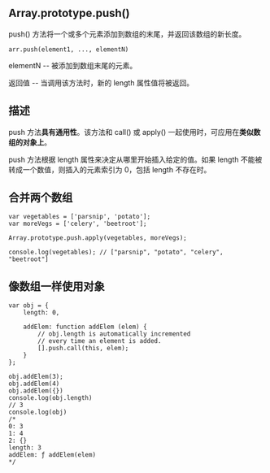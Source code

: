 ## Array.prototype.push()

push() 方法将一个或多个元素添加到数组的末尾，并返回该数组的新长度。

```
arr.push(element1, ..., elementN)
```

elementN -- 被添加到数组末尾的元素。

返回值 -- 当调用该方法时，新的 length 属性值将被返回。


## 描述

push 方法**具有通用性**。该方法和 call() 或 apply() 一起使用时，可应用在**类似数组的对象上**。

push 方法根据 length 属性来决定从哪里开始插入给定的值。如果 length 不能被转成一个数值，则插入的元素索引为 0，包括 length 不存在时。


## 合并两个数组

```
var vegetables = ['parsnip', 'potato'];
var moreVegs = ['celery', 'beetroot'];

Array.prototype.push.apply(vegetables, moreVegs);

console.log(vegetables); // ["parsnip", "potato", "celery", "beetroot"]
```

## 像数组一样使用对象

```
var obj = {
    length: 0,

    addElem: function addElem (elem) {
        // obj.length is automatically incremented 
        // every time an element is added.
        [].push.call(this, elem);
    }
};

obj.addElem(3);
obj.addElem(4)
obj.addElem({})
console.log(obj.length)
// 3
console.log(obj)
/* 
0: 3
1: 4
2: {}
length: 3
addElem: ƒ addElem(elem)
*/
```